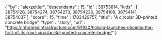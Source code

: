 {
  "by" : "alexzeitler",
  "descendants" : 15,
  "id" : 38753814,
  "kids" : [ 38754126, 38754274, 38754273, 38754236, 38754109, 38754141, 38754037 ],
  "score" : 15,
  "time" : 1703429757,
  "title" : "A circular 3D-printed concrete bridge",
  "type" : "story",
  "url" : "https://informedinfrastructure.com/91930/holcim-launches-phoenix-the-first-of-its-kind-circular-3d-printed-concrete-bridge/"
}
